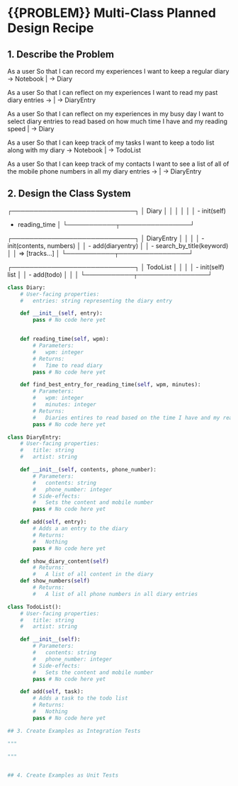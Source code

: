 # {{PROBLEM}} Multi-Class Planned Design Recipe

## 1. Describe the Problem

As a user
So that I can record my experiences
I want to keep a regular diary -> Notebook | -> Diary

As a user
So that I can reflect on my experiences
I want to read my past diary entries -> | -> DiaryEntry

As a user
So that I can reflect on my experiences in my busy day
I want to select diary entries to read based on how much time I have and my reading speed | -> Diary

As a user
So that I can keep track of my tasks
I want to keep a todo list along with my diary -> Notebook | -> TodoList

As a user
So that I can keep track of my contacts
I want to see a list of all of the mobile phone numbers in all my diary entries -> | -> DiaryEntry



## 2. Design the Class System

┌────────────────────────────┐
│ Diary                      │
│                            │
│                            │
│ - init(self)
- reading_time                   │
└───────────┬────────────────┘

┌────────────────────────────┐
│ DiaryEntry                      │
│                            │
│ - init(contents, numbers)                │
│ - add(diaryentry)               │
│ - search_by_title(keyword) │
│   => [tracks...]           │
└───────────┬────────────────┘

┌────────────────────────────┐
│ TodoList                     │
│                            │
│ - init(self)
    list                 │
│ - add(todo)               │
│          │
└───────────┬────────────────┘

```python
class Diary:
    # User-facing properties:
    #   entries: string representing the diary entry

    def __init__(self, entry):
        pass # No code here yet


    def reading_time(self, wpm):
        # Parameters:
        #   wpm: integer
        # Returns:
        #   Time to read diary
        pass # No code here yet

    def find_best_entry_for_reading_time(self, wpm, minutes):
        # Parameters:
        #   wpm: integer
        #   minutes: integer
        # Returns:
        #   Diaries entires to read based on the time I have and my reading speed
        pass # No code here yet

class DiaryEntry:
    # User-facing properties:
    #   title: string
    #   artist: string

    def __init__(self, contents, phone_number):
        # Parameters:
        #   contents: string
        #   phone_number: integer
        # Side-effects:
        #   Sets the content and mobile number
        pass # No code here yet

    def add(self, entry):
        # Adds a an entry to the diary 
        # Returns:
        #   Nothing
        pass # No code here yet

    def show_diary_content(self)
        # Returns:
        #   A list of all content in the diary
    def show_numbers(self)
        # Returns:
        #   A list of all phone numbers in all diary entries

class TodoList():
    # User-facing properties:
    #   title: string
    #   artist: string

    def __init__(self):
        # Parameters:
        #   contents: string
        #   phone_number: integer
        # Side-effects:
        #   Sets the content and mobile number
        pass # No code here yet

    def add(self, task):
        # Adds a task to the todo list 
        # Returns:
        #   Nothing
        pass # No code here yet

## 3. Create Examples as Integration Tests

"""

"""


## 4. Create Examples as Unit Tests